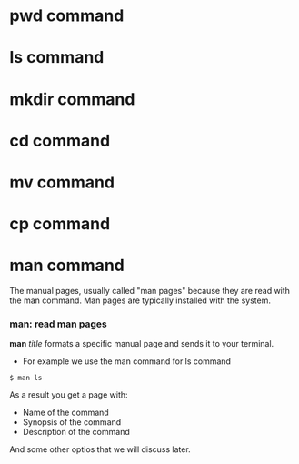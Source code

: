# pwd command

# ls command

# mkdir command

# cd command

# mv command

# cp command 

# man command

The manual pages, usually called "man pages" because they are read with the man command. Man pages are typically installed with the system.

### man: read man pages

**man** *title* formats a specific manual page and sends it to your terminal.

* For example we use the man command for ls command

```
$ man ls
```

As a result you get a page with:

* Name of the command
* Synopsis of the command
* Description of the command

And some other optios that we will discuss later.


